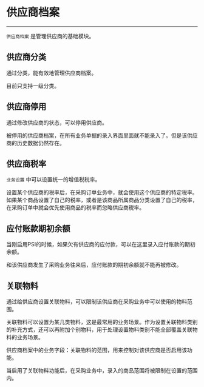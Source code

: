# 供应商档案

---

`供应商档案` 是管理供应商的基础模块。

## 供应商分类

通过分类，能有效地管理供应商档案。

目前只支持一级分类。

## 供应商停用

通过修改供应商的状态，可以停用供应商。

被停用的供应商档案，在所有业务单据的录入界面里面就不能录入了。但是该供应商的历史数据仍然存在。


## 供应商税率

`业务设置` 中可以设置统一的增值税税率。

设置某个供应商的税率后，在采购订单业务中，就会使用这个供应商的特定税率。
如果某个商品设置了自己的税率，或者是该商品所属商品分类设置了自己的税率，在采购订单中就会优先使用商品的税率而忽略供应商税率。

## 应付账款期初余额

当刚启用PSI的时候，如果欠有供应商的应付款，可以在这里录入应付账款的期初余额。

和该供应商发生了采购业务往来后，应付账款的期初余额就不能再被修改。

## 关联物料

通过给供应商设置关联物料，可以限制该供应商在采购业务中可以使用的物料范围。

关联物料可以设置为某几类物料，这是最常用的业务场景。作为设置关联物料类别的补充方式，还可以再附加个别物料，用于处理设置物料类别不能全部覆盖关联物料的业务场景。

供应商档案中的业务字段：关联物料的范围，用来控制对该供应商是否启用该功能。

当启用了关联物料功能后，在采购业务中，录入的商品范围将被限制在设置的范围内。